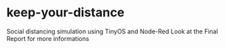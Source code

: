 # keep-your-distance
Social distancing simulation using TinyOS and Node-Red
Look at the Final Report for more informations

